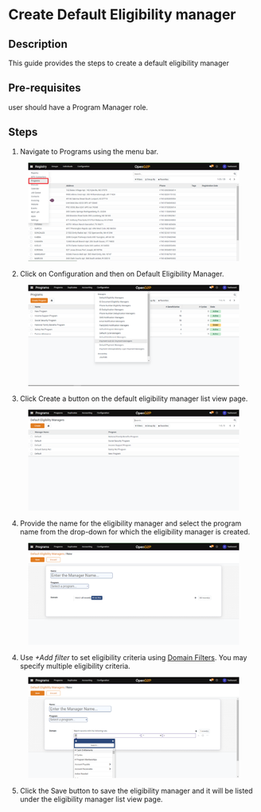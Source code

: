 # Create Default Eligibility manager

## Description

This guide provides the steps to create a default eligibility manager

## Pre-requisites

user should have a Program Manager role.

## Steps

1. Navigate to Programs using the menu bar.

<figure><img src="../../../.gitbook/assets/programs.png" alt=""><figcaption></figcaption></figure>

2. Click on Configuration and then on Default Eligibility Manager.&#x20;

<figure><img src="../../../.gitbook/assets/configuration.png" alt=""><figcaption></figcaption></figure>

3. Click Create a button on the default eligibility manager list view page.

<figure><img src="../../../.gitbook/assets/default-eligibility-manager-listview-page.png" alt=""><figcaption></figcaption></figure>

4. Provide the name for the eligibility manager and select the program name from the drop-down for which the eligibility manager is created.

<figure><img src="../../../.gitbook/assets/default-eligibility-manager-creation-page.png" alt=""><figcaption></figcaption></figure>

4. Use _+Add filter_ to set eligibility criteria using [Domain Filters](../../../modules/program-management/eligibility.md#domain-filters). You may specify multiple eligibility criteria.

<figure><img src="../../../.gitbook/assets/default-eligibility-manager-filter.png" alt=""><figcaption></figcaption></figure>

5. Click the Save button to save the eligibility manager and it will be listed under the eligibility manager list view page.&#x20;
